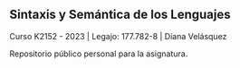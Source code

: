 ## Sintaxis y Semántica de los Lenguajes ##

Curso K2152 - 2023 | 
Legajo: 177.782-8 | 
Diana Velásquez

Repositorio público personal para la asignatura.
